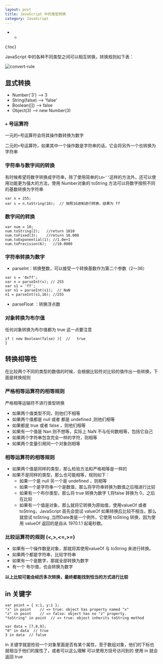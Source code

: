 ```yaml
---
layout: post
title: JavaScript 中的类型转换
category: JavaScript
---
```




- *
{:toc}

JavaScript 中的各种不同类型之间可以相互转换，转换规则如下表：

![convert-rule](https://wangyu-name.oss-cn-hangzhou.aliyuncs.com/type.convert.png)

## 显式转换

+ Number('3')  --> 3
+ String(false)  --> 'false'
+ Boolean([])  --> false
+ Object(3)  --> new Number(3)

### `+` 号运算符

一元的`+`号运算符会将其操作数转换为数字

二元的`+`号运算符，如果其中一个操作数是字符串的话，它会将另外一个也转换为字符串


### 字符串与数字间的转换

有时候希望将数字转换成字符串，除了使用简单的`14+‘’`这样的方法外，还可以使用功能更为强大的方法，使用 Number对象的 toString 方法可以将数字按照不同的基数转换为字符串

```
var n = 255;
var s = n.toString(16);  // 按照16进制进行转换，结果为 ff
```

### 数字间的转换

```
var num = 10;
num.toString(2);   //return 1010
num.toFixed(3);    //return 10.000
num.toExponential(1); //1.0e+1
num.toPrecision(6);   //10.0000
```

### 字符串转换为数字

+ parseInt：转换整数，可以接受一个转换基数作为第二个参数（2～36）

```
var s = '0xff';
var n = parseInt(s); // 255
var s1 = 'ff';
var n1 = parseInt(s1);  // NaN
n1 = parseInt(s1,16); //255
```

+ parseFloat ：转换浮点数


### 对象转换为布尔值

任何对象转换为布尔值都为 true 这一点要注意

```
if ( new Boolean(false) ){  //   true
}
```

## 转换相等性

在比较两个不同的类型的数值的时候，会根据比较符对比较的值作出一些转换，下面是转换规则

### 严格相等运算符的相等规则

严格相等运输符不进行类型转换

+ 如果两个值类型不同，则他们不相等
+ 如果两个值都是 null 或者 都是 undefined ,则他们相等
+ 如果都是 true 或者 false ，则他们相等
+ 如果有一个值是 Nan 则不想等，实际上 NaN 不与任何数相等，包括它自己
+ 如果两个字符串包含完全一样的字符，则相等
+ 如果两个变量引用同一个对象则相等

### 相等运算符的相等规则

+ 如果两个值是同样的类型，那么检验方法和严格相等是一样的
+ 如果不是同样的类型，那么也可能相等，规则如下：
  + 如果一个是 null 另一个是 undefined ，则相等
  + 如果一个是字符串一个是数值，那么将字符串转换为数值之后哦进行比较
  + 如果有一个布尔类型，那么将 true 转换为数字 1,将false 转换为 0，之后在比较
  + 如果有一个值是对象，那么就将它转换为原始值，使用valueOf 或者 toString，JavaScript 首先会尝试 valueOf 如果转换后比较不相当，那么就尝试 toString ,当然Date类是一个例外，它使用 toString 转换，因为使用 valueOf 返回的是自从 1970.1.1 起毫秒数。


### 比较运算符的规则  (<,>,<=,>=)

+ 如果有一个操作数是对象，那就将其使用valueOf 与 toString 来进行转换。
+ 如果两个都是字符串，比较字符串
+ 如果有一个是数字，那就全部转换为数字
+ 有一个 布尔值，也会转换为数字

**以上比较可能会经历多次转换，最终都能找到恰当的方式进行比较**


## in 关键字

```
var point = { x:1, y:1 };
"x" in point    // => true: object has property named "x"
"z" in point    // => false: object has no "z" property.
"toString" in point  // => true: object inherits toString method

var data = [7,8,9];
"0" in data  // true
3 in data  // false
```

in 关键字就是检验一个对象里面是否有某个属性，至于数组对象，他们的下标也就相当于他们的属性了，或者可以这么理解 可以使用方括号访问到的 使用 in 就会返回 true
